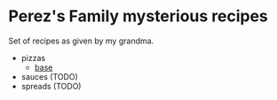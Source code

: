 # Perez's Family mysterious recipes

Set of recipes as given by my grandma.

- pizzas
  - [base](./pizza/base.md)
- sauces (TODO)
- spreads (TODO)
